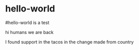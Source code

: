 # hello-world
#hello-world is a test 

hi humans we are back

I found support in the tacos in the change made from country 
